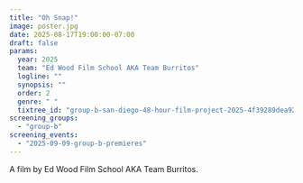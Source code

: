 ```yaml
---
title: "Oh Snap!"
image: poster.jpg
date: 2025-08-17T19:00:00-07:00
draft: false
params:
  year: 2025
  team: "Ed Wood Film School AKA Team Burritos"
  logline: ""
  synopsis: ""
  order: 2
  genre: " "
  tixtree_id: "group-b-san-diego-48-hour-film-project-2025-4f39289dea92"
screening_groups:
  - "group-b"
screening_events:
  - "2025-09-09-group-b-premieres"
---
```


A film by Ed Wood Film School AKA Team Burritos.

